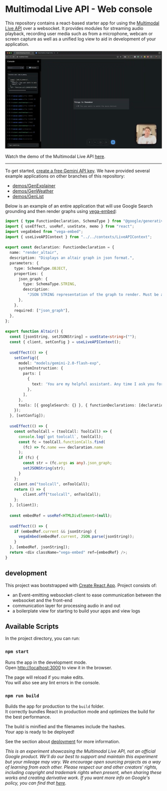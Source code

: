 # Multimodal Live API - Web console

This repository contains a react-based starter app for using the [Multimodal Live API](<[https://ai.google.dev/gemini-api](https://ai.google.dev/api/multimodal-live)>) over a websocket. It provides modules for streaming audio playback, recording user media such as from a microphone, webcam or screen capture as well as a unified log view to aid in development of your application.

[![Multimodal Live API Demo](readme/thumbnail.png)](https://www.youtube.com/watch?v=J_q7JY1XxFE)

Watch the demo of the Multimodal Live API [here](https://www.youtube.com/watch?v=J_q7JY1XxFE).

---

To get started, [create a free Gemini API key](https://aistudio.google.com/apikey). We have provided several example applications on other branches of this repository:

- [demos/GenExplainer](https://github.com/google-gemini/multimodal-live-api-web-console/tree/demos/genexplainer)
- [demos/GenWeather](https://github.com/google-gemini/multimodal-live-api-web-console/tree/demos/genweather)
- [demos/GenList](https://github.com/google-gemini/multimodal-live-api-web-console/tree/demos/genlist)

Below is an example of an entire application that will use Google Search grounding and then render graphs using [vega-embed](https://github.com/vega/vega-embed):

```typescript
import { type FunctionDeclaration, SchemaType } from "@google/generative-ai";
import { useEffect, useRef, useState, memo } from "react";
import vegaEmbed from "vega-embed";
import { useLiveAPIContext } from "../../contexts/LiveAPIContext";

export const declaration: FunctionDeclaration = {
  name: "render_altair",
  description: "Displays an altair graph in json format.",
  parameters: {
    type: SchemaType.OBJECT,
    properties: {
      json_graph: {
        type: SchemaType.STRING,
        description:
          "JSON STRING representation of the graph to render. Must be a string, not a json object",
      },
    },
    required: ["json_graph"],
  },
};

export function Altair() {
  const [jsonString, setJSONString] = useState<string>("");
  const { client, setConfig } = useLiveAPIContext();

  useEffect(() => {
    setConfig({
      model: "models/gemini-2.0-flash-exp",
      systemInstruction: {
        parts: [
          {
            text: 'You are my helpful assistant. Any time I ask you for a graph call the "render_altair" function I have provided you. Dont ask for additional information just make your best judgement.',
          },
        ],
      },
      tools: [{ googleSearch: {} }, { functionDeclarations: [declaration] }],
    });
  }, [setConfig]);

  useEffect(() => {
    const onToolCall = (toolCall: ToolCall) => {
      console.log(`got toolcall`, toolCall);
      const fc = toolCall.functionCalls.find(
        (fc) => fc.name === declaration.name
      );
      if (fc) {
        const str = (fc.args as any).json_graph;
        setJSONString(str);
      }
    };
    client.on("toolcall", onToolCall);
    return () => {
        client.off("toolcall", onToolCall);
    };
  }, [client]);

  const embedRef = useRef<HTMLDivElement>(null);

  useEffect(() => {
    if (embedRef.current && jsonString) {
      vegaEmbed(embedRef.current, JSON.parse(jsonString));
    }
  }, [embedRef, jsonString]);
  return <div className="vega-embed" ref={embedRef} />;
}
```

## development

This project was bootstrapped with [Create React App](https://github.com/facebook/create-react-app).
Project consists of:

- an Event-emitting websocket-client to ease communication between the websocket and the front-end
- communication layer for processing audio in and out
- a boilerplate view for starting to build your apps and view logs

## Available Scripts

In the project directory, you can run:

### `npm start`

Runs the app in the development mode.\
Open [http://localhost:3000](http://localhost:3000) to view it in the browser.

The page will reload if you make edits.\
You will also see any lint errors in the console.

### `npm run build`

Builds the app for production to the `build` folder.\
It correctly bundles React in production mode and optimizes the build for the best performance.

The build is minified and the filenames include the hashes.\
Your app is ready to be deployed!

See the section about [deployment](https://facebook.github.io/create-react-app/docs/deployment) for more information.

_This is an experiment showcasing the Multimodal Live API, not an official Google product. We’ll do our best to support and maintain this experiment but your mileage may vary. We encourage open sourcing projects as a way of learning from each other. Please respect our and other creators' rights, including copyright and trademark rights when present, when sharing these works and creating derivative work. If you want more info on Google's policy, you can find that [here](https://developers.google.com/terms/site-policies)._
